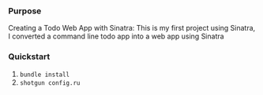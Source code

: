 ### Purpose
Creating a Todo Web App with Sinatra:
This is my first project using Sinatra, I converted a command line todo app into a web app using Sinatra


### Quickstart

1.  `bundle install`
2.  `shotgun config.ru`
